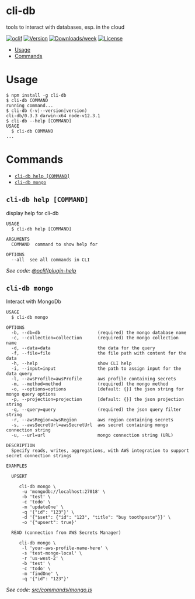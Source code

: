 cli-db
========

tools to interact with databases, esp. in the cloud

[![oclif](https://img.shields.io/badge/cli-oclif-brightgreen.svg)](https://oclif.io)
[![Version](https://img.shields.io/npm/v/cli-db.svg)](https://npmjs.org/package/cli-db)
[![Downloads/week](https://img.shields.io/npm/dw/cli-db.svg)](https://npmjs.org/package/cli-db)
[![License](https://img.shields.io/npm/l/cli-db.svg)](https://github.com/cyrfer/cli-db/blob/master/package.json)

<!-- toc -->
* [Usage](#usage)
* [Commands](#commands)
<!-- tocstop -->
# Usage
<!-- usage -->
```sh-session
$ npm install -g cli-db
$ cli-db COMMAND
running command...
$ cli-db (-v|--version|version)
cli-db/0.3.3 darwin-x64 node-v12.3.1
$ cli-db --help [COMMAND]
USAGE
  $ cli-db COMMAND
...
```
<!-- usagestop -->
# Commands
<!-- commands -->
* [`cli-db help [COMMAND]`](#cli-db-help-command)
* [`cli-db mongo`](#cli-db-mongo)

## `cli-db help [COMMAND]`

display help for cli-db

```
USAGE
  $ cli-db help [COMMAND]

ARGUMENTS
  COMMAND  command to show help for

OPTIONS
  --all  see all commands in CLI
```

_See code: [@oclif/plugin-help](https://github.com/oclif/plugin-help/blob/v2.2.3/src/commands/help.ts)_

## `cli-db mongo`

Interact with MongoDb

```
USAGE
  $ cli-db mongo

OPTIONS
  -b, --db=db                      (required) the mongo database name
  -c, --collection=collection      (required) the mongo collection name
  -d, --data=data                  the data for the query
  -f, --file=file                  the file path with content for the data
  -h, --help                       show CLI help
  -i, --input=input                the path to assign input for the data query
  -l, --awsProfile=awsProfile      aws profile containing secrets
  -m, --method=method              (required) the mongo method
  -o, --options=options            [default: {}] the json string for mongo query options
  -p, --projection=projection      [default: {}] the json projection string
  -q, --query=query                (required) the json query filter string
  -r, --awsRegion=awsRegion        aws region containing secrets
  -s, --awsSecretUrl=awsSecretUrl  aws secret containing mongo connection string
  -u, --url=url                    mongo connection string (URL)

DESCRIPTION
  Specify reads, writes, aggregations, with AWS integration to support secret connection strings

EXAMPLES

  UPSERT

     cli-db mongo \
      -u 'mongodb://localhost:27018' \
      -b 'test' \
      -c 'todo' \
      -m 'updateOne' \
      -q '{"id": "123"}' \
      -d '{"$set": {"id": "123", "title": "buy toothpaste"}}' \
      -o '{"upsert": true}'

  READ (connection from AWS Secrets Manager)

     cli-db mongo \
      -l 'your-aws-profile-name-here' \
      -s 'test-mongo-local' \
      -r 'us-west-2' \
      -b 'test' \
      -c 'todo' \
      -m 'findOne' \
      -q '{"id": "123"}'
```

_See code: [src/commands/mongo.js](https://github.com/cyrfer/cli-db/blob/v0.3.3/src/commands/mongo.js)_
<!-- commandsstop -->
